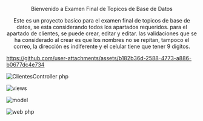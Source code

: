 <p align="center">Bienvenido a Examen Final de Topicos de Base de Datos</p>
<p align="center">
Este es un proyecto basico para el examen final de topicos de base de datos, se esta considerando todos los apartados requeridos. para el apartado de clientes, se puede crear, editar y editar. las validaciones que se ha considerado al crear es que los nombres no se repitan, tampoco el correo, la dirección es indiferente y el celular tiene que tener 9 digitos.</p>


https://github.com/user-attachments/assets/b182b36d-2588-4773-a886-b0677dc4e734



![ClientesController php](https://github.com/user-attachments/assets/53322909-911d-4035-a94b-97741cbd370f)


![views](https://github.com/user-attachments/assets/b1be0e8f-b0b5-4662-8ee2-fa39b6a9f539)


![model](https://github.com/user-attachments/assets/26a3d5a8-d335-4409-96b1-ab2e8714c25a)


![web php](https://github.com/user-attachments/assets/0284367b-1883-45c1-9753-a59c278a52c6)




